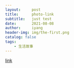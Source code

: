 ```yaml
---
layout:     post
title:      photo-link
subtitle:   just test
date:       2021-08-08
author:     iyang
header-img: img/the-first.png
catalog: false
tags:
    - 生活故事
---
```


[link](/election-photo/index.html)
